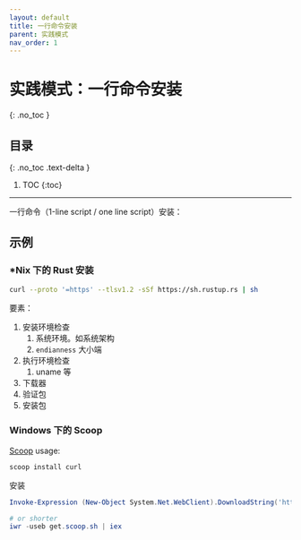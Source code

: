 ```yaml
---
layout: default
title: 一行命令安装
parent: 实践模式
nav_order: 1
---
```


# 实践模式：一行命令安装
{: .no_toc }

## 目录
{: .no_toc .text-delta }

1. TOC
{:toc}

---

一行命令（1-line script  / one line script）安装：


## 示例

### *Nix 下的 Rust 安装

```bash
curl --proto '=https' --tlsv1.2 -sSf https://sh.rustup.rs | sh
```

要素：

1. 安装环境检查
   1. 系统环境。如系统架构
   2. `endianness` 大小端
2. 执行环境检查
   1. uname 等
3. 下载器
4. 验证包
5. 安装包

### Windows 下的 Scoop

[Scoop](https://scoop.sh/) usage: 

```bash
scoop install curl
```

安装

```powershell
Invoke-Expression (New-Object System.Net.WebClient).DownloadString('https://get.scoop.sh')
```

```powershell
# or shorter
iwr -useb get.scoop.sh | iex
```